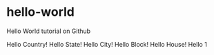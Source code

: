 # hello-world
Hello World tutorial on Github

Hello Country!
Hello State!
Hello City!
Hello Block!
Hello House!
Hello 1
